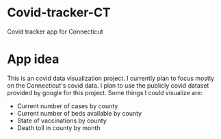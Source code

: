 # Covid-tracker-CT
Covid tracker app for Connecticut

# App idea
This is an covid data visualization project. I currently plan to focus mostly on the Connecticut's covid data. I plan to use the publicly
covid dataset provided by google for this project. Some things I could visualize are: 

- Current number of cases by county
- Current number of beds available by county 
- State of vaccinations by county
- Death toll in county by month
